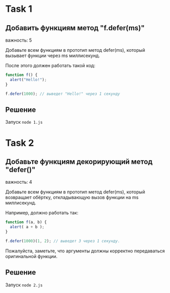 # Task 1
## Добавить функциям метод "f.defer(ms)"
важность: 5

Добавьте всем функциям в прототип метод defer(ms), который вызывает функции через ms миллисекунд.

После этого должен работать такой код:
```js
function f() {
  alert("Hello!");
}

f.defer(1000); // выведет "Hello!" через 1 секунду
```

## Решение
Запуск `node 1.js`

# Task 2
## Добавьте функциям декорирующий метод "defer()"
важность: 4

Добавьте всем функциям в прототип метод defer(ms), который возвращает обёртку, откладывающую вызов функции на ms миллисекунд.

Например, должно работать так:
```js
function f(a, b) {
  alert( a + b );
}

f.defer(1000)(1, 2); // выведет 3 через 1 секунду.
```
Пожалуйста, заметьте, что аргументы должны корректно передаваться оригинальной функции.

## Решение
Запуск `node 2.js`